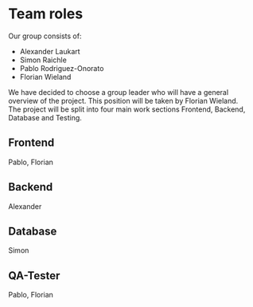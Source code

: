 # Team roles

Our group consists of:

- Alexander Laukart
- Simon Raichle
- Pablo Rodriguez-Onorato
- Florian Wieland

We have decided to choose a group leader who will have a general overview of the project.
This position will be taken by Florian Wieland. </br>
The project will be split into four main work sections Frontend, Backend, Database and Testing.

## Frontend

Pablo, Florian

## Backend

Alexander

## Database

Simon

## QA-Tester

Pablo, Florian